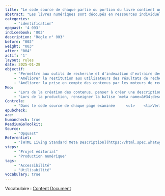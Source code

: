 ```yaml
---
title: "Le code source de chaque partie ou portion du livre contient une métadonnée qui en décrit le contenu"
abstract: "Les livres numériques sont découpés en ressources individuelles appelées  *Document de Contenu (Content Document)*. Ce découpage représente généralement des portions éditoriales spécifiques (une page, un chapitre, etc.). Chacune de ces ressources est contenue dans un fichier et doit contenir une information dans le code source qui permet de la décrire ou de fournir des informations à son propos. Cette règle concerne la métadonnée description qui, comme son nom l’indique, permet de décrire la page."
categories: 
    - "identification"
opquast: '4 003'
indiceebook: '003'
description: "Règle n° 003"
before: "002"
weight: "003"
after: "004"
actif: '1'
layout: rules
date: 2025-01-28
objectif: 
    - "Permettre aux outils de recherche et d'indexation d'extraire des informations à propos du contenu des pages."
    - "Améliorer la restitution aux utilisateurs des résultats de recherche."
    - "Améliorer la prise en compte des contenus par les moteurs de recherche et outils d’indexation."
Meo: 
    - "Lors de la création des contenus, penser à créer une description courte de chaque portion du livre"
    - "Lors de la production, renseigner la balise `meta name=&#34;description&#34; content=&#34;&#34;`, ou à défaut un élément spécifique ayant la même fonction, avec une description du contenu."
Controle: 
    - "Dans le code source de chaque page examinée     <ul>    <li>Vérifier la présence de la balise `&lt;meta name=&#34;description&#34; content=&#34;&#34; /&gt;` ou d'un équivalent à l'aide, par exemple, des outils de développement des navigateurs.</li>    <li>Contrôler que le texte de cette balise décrit effectivement, de façon spécifique ou plus générique, le contenu de la page.</li>    </ul>"
epubcheck: 
ace: 
humancheck: true
ReadiumGoToolkit: 
Source: 
    - "Opquast"
Referentiel: 
    - "[HTML Living Standard Meta Description](https://html.spec.whatwg.org/#meta-description)"
steps: 
    - "Projet éditorial"
    - "Production numérique"
tags: 
    - "Accessibilité"
    - "Utilisabilité"
vocabulary: true
---
```


Vocabulaire&nbsp;: [Content Document](../../vocabulaire#contentdocument)